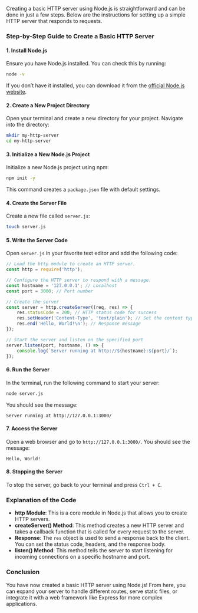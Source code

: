 Creating a basic HTTP server using Node.js is straightforward and can be done in just a few steps. Below are the instructions for setting up a simple HTTP server that responds to requests.

### Step-by-Step Guide to Create a Basic HTTP Server

#### 1. **Install Node.js**
Ensure you have Node.js installed. You can check this by running:
```bash
node -v
```
If you don’t have it installed, you can download it from the [official Node.js website](https://nodejs.org/).

#### 2. **Create a New Project Directory**
Open your terminal and create a new directory for your project. Navigate into the directory:
```bash
mkdir my-http-server
cd my-http-server
```

#### 3. **Initialize a New Node.js Project**
Initialize a new Node.js project using npm:
```bash
npm init -y
```
This command creates a `package.json` file with default settings.

#### 4. **Create the Server File**
Create a new file called `server.js`:
```bash
touch server.js
```

#### 5. **Write the Server Code**
Open `server.js` in your favorite text editor and add the following code:

```javascript
// Load the http module to create an HTTP server.
const http = require('http');

// Configure the HTTP server to respond with a message.
const hostname = '127.0.0.1'; // Localhost
const port = 3000; // Port number

// Create the server
const server = http.createServer((req, res) => {
    res.statusCode = 200; // HTTP status code for success
    res.setHeader('Content-Type', 'text/plain'); // Set the content type
    res.end('Hello, World!\n'); // Response message
});

// Start the server and listen on the specified port
server.listen(port, hostname, () => {
    console.log(`Server running at http://${hostname}:${port}/`);
});
```

#### 6. **Run the Server**
In the terminal, run the following command to start your server:
```bash
node server.js
```
You should see the message:
```
Server running at http://127.0.0.1:3000/
```

#### 7. **Access the Server**
Open a web browser and go to `http://127.0.0.1:3000/`. You should see the message:
```
Hello, World!
```

#### 8. **Stopping the Server**
To stop the server, go back to your terminal and press `Ctrl + C`.

### Explanation of the Code
- **http Module**: This is a core module in Node.js that allows you to create HTTP servers.
- **createServer() Method**: This method creates a new HTTP server and takes a callback function that is called for every request to the server.
- **Response**: The `res` object is used to send a response back to the client. You can set the status code, headers, and the response body.
- **listen() Method**: This method tells the server to start listening for incoming connections on a specific hostname and port.

### Conclusion
You have now created a basic HTTP server using Node.js! From here, you can expand your server to handle different routes, serve static files, or integrate it with a web framework like Express for more complex applications.